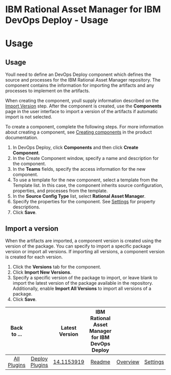 
IBM Rational Asset Manager for IBM DevOps Deploy - Usage
===========================================================

# Usage


## Usage




Youll need to define an DevOps Deploy component which defines the source and processes for the IBM Rational Asset Manager repository. The component contains the information for importing the artifacts and any processes to implement on the artifacts.

When creating the component, youll supply information described on the [Import Version](#steps) step. After the component is created, use the **Components** page in the user interface to import a version of the artifacts if automatic import is not selected.

To create a component, complete the following steps. For more information about creating a component, see [Creating components](http://www-01.ibm.com/support/knowledgecenter/SS4GSP_7.0.2/com.ibm.udeploy.doc/topics/comp_create.html "Creating components") in the product documentation.

1. In DevOps Deploy, click **Components** and then click **Create Component**.
2. In the Create Component window, specify a name and description for the component.
3. In the **Teams** fields, specify the access information for the new component.
4. To use a template for the new component, select a template from the Template list. In this case, the component inherits source configuration, properties, and processes from the template.
5. In the **Source Config Type** list, select **Rational Asset Manager**.
6. Specify the properties for the component. See [Settings](#steps) for property descriptions.
7. Click **Save**.

## Import a version

When the artifacts are imported, a component version is created using the version of the package. You can specify to import a specific package version or import all versions. If importing all versions, a component version is created for each version.

1. Click the **Versions** tab for the component.
2. Click **Import New Versions**.
3. Specify a specific version of the package to import, or leave blank to import the latest version of the package available in the repository. Additionally, enable **Import All Versions** to import all versions of a package.
4. Click **Save**.

|Back to ...||Latest Version|IBM Rational Asset Manager for IBM DevOps Deploy ||||
| :---: | :---: | :---: | :---: | :---: | :---: | :---: |
|[All Plugins](../../index.md)|[Deploy Plugins](../README.md)|[14.1153919](https://raw.githubusercontent.com/UrbanCode/IBM-UCD-PLUGINS/main/files/RAMSourceConfig/ucd-RAMSourceConfig-14.1153919.zip)|[Readme](README.md)|[Overview](overview.md)|[Settings](settings.md)|[Downloads](downloads.md)|
